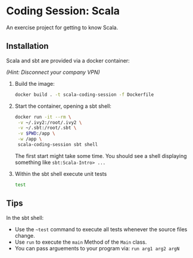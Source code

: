 # Coding Session: Scala

An exercise project for getting to know Scala.

## Installation

Scala and sbt are provided via a docker container:

_(Hint: Disconnect your company VPN)_

1. Build the image:

   ```sh
   docker build . -t scala-coding-session -f Dockerfile
   ```

2. Start the container, opening a sbt shell:

   ```sh
   docker run -it --rm \
    -v ~/.ivy2:/root/.ivy2 \
    -v ~/.sbt:/root/.sbt \
    -v $PWD:/app \
    -w /app \
    scala-coding-session sbt shell
   ```

   The first start might take some time. You should see a shell displaying something like `sbt:Scala-Intro> ...`

3. Within the sbt shell execute unit tests

   ```sh
   test
   ```

## Tips

In the sbt shell:

- Use the `~test` command to execute all tests whenever the source files change.
- Use `run` to execute the `main` Method of the `Main` class.
- You can pass arguements to your program via: `run arg1 arg2 argN`
